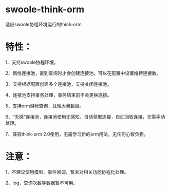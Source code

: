 # swoole-think-orm
适应swoole协程环境运行的think-orm

# 特性：
1、支持swoole协程环境。

2、惰性连接池，直到查询时才会创建连接池，可以在配置中设置维持连接数。

3、支持根据配置创建多个连接池，支持关闭连接池。

4、连接池支持事务处理，事务结束前不会更换连接。

5、支持orm游标查询，处理大量数据。

6、“无感”连接池，连接池使用无感知，自动获取连接，自动回收连接，无需手动处理。

7、兼容think-orm 2.0使用，无需学习新的orm用法，无任何心智负担。

# 注意：
1、不建议使用模型、事件回调，暂未对相关功能协程化处理。

2、log，查询次数等数据暂不可用。

